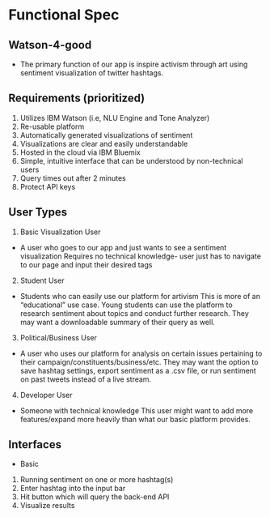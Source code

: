 # <a name="func_spec"></a>Functional Spec
## Watson-4-good
* The primary function of our app is inspire activism through art using sentiment visualization of twitter hashtags.

## Requirements (prioritized)
1. Utilizes IBM Watson (i.e, NLU Engine and Tone Analyzer)
2. Re-usable platform
3. Automatically generated visualizations of sentiment
4. Visualizations are clear and easily understandable
5. Hosted in the cloud via IBM Bluemix
6. Simple, intuitive interface that can be understood by non-technical users
7. Query times out after 2 minutes
8. Protect API keys


## User Types
1. Basic Visualization User
* A user who goes to our app and just wants to see a sentiment visualization
Requires no technical knowledge- user just has to navigate to our page and input their desired tags
2. Student User
* Students who can easily use our platform for artivism
This is more of an “educational” use case. Young students can use the platform to research sentiment about topics and conduct further research. They may want a downloadable summary of their query as well.
3. Political/Business User
* A user who uses our platform for analysis on certain issues pertaining to their campaign/constituents/business/etc. They may want the option to save hashtag settings, export sentiment as a .csv file, or run sentiment on past tweets instead of a live stream.
4. Developer User
* Someone with technical knowledge 
This user might want to add more features/expand more heavily than what our basic platform provides.

## Interfaces
* Basic 
1. Running sentiment on one or more hashtag(s)
2. Enter hashtag into the input bar
3. Hit button which will query the back-end API
4. Visualize results
